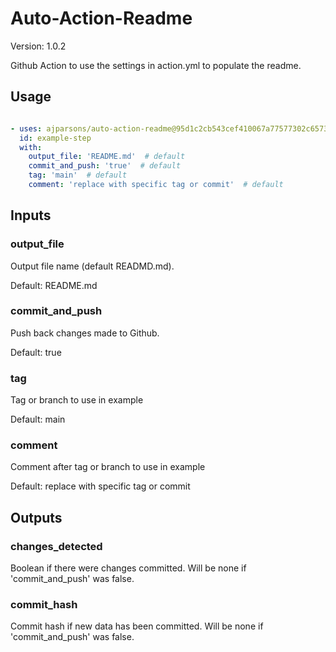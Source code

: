 # Auto-Action-Readme

Version: 1.0.2

Github Action to use the settings in action.yml to populate the readme.

## Usage

```yaml

- uses: ajparsons/auto-action-readme@95d1c2cb543cef410067a77577302c65735a0158 # env("COMMENT")
  id: example-step 
  with:
    output_file: 'README.md'  # default
    commit_and_push: 'true'  # default
    tag: 'main'  # default
    comment: 'replace with specific tag or commit'  # default

```

## Inputs

### output_file

Output file name (default READMD.md).

Default: README.md

### commit_and_push

Push back changes made to Github.

Default: true

### tag

Tag or branch to use in example

Default: main

### comment

Comment after tag or branch to use in example

Default: replace with specific tag or commit

## Outputs

### changes_detected

Boolean if there were changes committed. Will be none if 'commit_and_push' was false.

### commit_hash

Commit hash if new data has been committed. Will be none if 'commit_and_push' was false.


